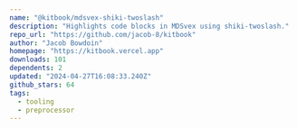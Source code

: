 ```yaml
---
name: "@kitbook/mdsvex-shiki-twoslash"
description: "Highlights code blocks in MDSvex using shiki-twoslash."
repo_url: "https://github.com/jacob-8/kitbook"
author: "Jacob Bowdoin"
homepage: "https://kitbook.vercel.app"
downloads: 101
dependents: 2
updated: "2024-04-27T16:08:33.240Z"
github_stars: 64
tags: 
  - tooling
  - preprocessor
---
```

